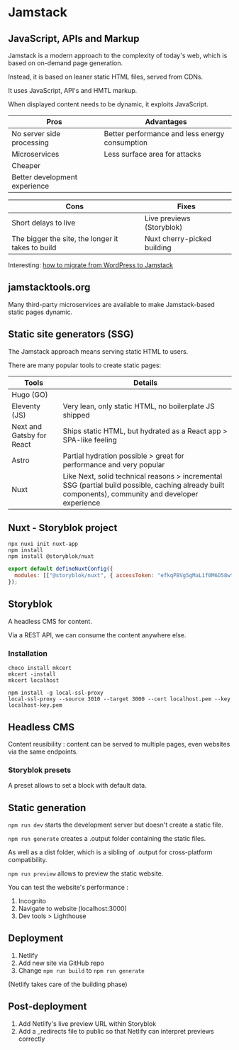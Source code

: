 # Jamstack

## JavaScript, APIs and Markup

Jamstack is a modern approach to the complexity of today's web, which is based on on-demand page generation.

Instead, it is based on leaner static HTML files, served from CDNs.

It uses JavaScript, API's and HMTL markup.

When displayed content needs to be dynamic, it exploits JavaScript.

| Pros                          | Advantages                                     |
| ----------------------------- | ---------------------------------------------- |
| No server side processing     | Better performance and less energy consumption |
| Microservices                 | Less surface area for attacks                  |
| Cheaper                       |
| Better development experience |

| Cons                                              | Fixes                       |
| ------------------------------------------------- | --------------------------- |
| Short delays to live                              | Live previews (Storyblok)   |
| The bigger the site, the longer it takes to build | Nuxt cherry-picked building |

Interesting: [how to migrate from WordPress to Jamstack](https://www.smashingmagazine.com/2020/01/migration-from-wordpress-to-jamstack/)

## jamstacktools.org

Many third-party microservices are available to make Jamstack-based static pages dynamic.

## Static site generators (SSG)

The Jamstack approach means serving static HTML to users.

There are many popular tools to create static pages:

| Tools                     | Details                                                                                                                                             |
| ------------------------- | --------------------------------------------------------------------------------------------------------------------------------------------------- |
| Hugo (GO)                 |                                                                                                                                                     |
| Eleventy (JS)             | Very lean, only static HTML, no boilerplate JS shipped                                                                                              |
| Next and Gatsby for React | Ships static HTML, but hydrated as a React app > SPA-like feeling                                                                                   |
| Astro                     | Partial hydration possible > great for performance and very popular                                                                                 |
| Nuxt                      | Like Next, solid technical reasons > incremental SSG (partial build possible, caching already built components), community and developer experience |

## Nuxt - Storyblok project

```
npx nuxi init nuxt-app
npm install
npm install @storyblok/nuxt
```

```JavaScript
export default defineNuxtConfig({
  modules: [["@storyblok/nuxt", { accessToken: "efkqPBVg5gMaL1f0M6D58wtt" }]],
});
```

## Storyblok

A headless CMS for content.

Via a REST API, we can consume the content anywhere else.

### Installation

```
choco install mkcert
mkcert -install
mkcert localhost

npm install -g local-ssl-proxy
local-ssl-proxy --source 3010 --target 3000 --cert localhost.pem --key localhost-key.pem
```

## Headless CMS

Content reusibility : content can be served to multiple pages, even websites via the same endpoints.

### Storyblok presets

A preset allows to set a block with default data.

## Static generation

`npm run dev` starts the development server but doesn't create a static file.

`npm run generate` creates a .output folder containing the static files.

As well as a dist folder, which is a sibling of .output for cross-platform compatibility.

`npm run preview` allows to preview the static website.

You can test the website's performance :

1. Incognito
2. Navigate to website (localhost:3000)
3. Dev tools > Lighthouse

## Deployment

1. Netlify
2. Add new site via GitHub repo
3. Change `npm run build` to `npm run generate`

(Netlify takes care of the building phase)

## Post-deployment

1. Add Netlify's live preview URL within Storyblok
2. Add a \_redirects file to public so that Netlify can interpret previews correctly

